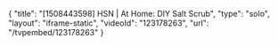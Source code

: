 {
    "title": "[1508443598] HSN | At Home: DIY Salt Scrub",
    "type": "solo",
    "layout": "iframe-static",
    "videoId": "123178263",
    "url": "\/tvpembed\/123178263"
}